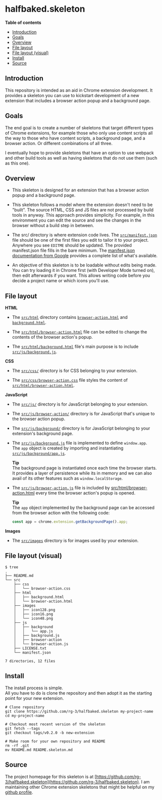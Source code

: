 # halfbaked.skeleton

**Table of contents**

* <a href='#introduction'>Introduction</a>
* <a href='#goals'>Goals</a>
* <a href='#overview'>Overview</a>
* <a href='#file-layout'>File layout</a>
* <a href='#file-layout-visual'>File layout (visual)</a>
* <a href='#install'>Install</a>
* <a href='#source'>Source</a>


## <a id='introduction'>Introduction</a>

This repository is intended as an aid in Chrome extension development.
It provides a skeleton you can use to kickstart development of a new
extension that includes a browser action popup and a background page.

## <a id='goals'>Goals</a>

The end goal is to create a number of skeletons that target different types
of Chrome extensions, for example those who only use content scripts all the way
to those who have content scripts, a background page, and a browser action. Or
different combinations of all three.

I eventually hope to provide skeletons that have an option to use webpack and 
other build tools as well as having skeletons that do not use them (such as 
this one).


## <a id='overview'>Overview</a>

* This skeleton is designed for an extension that has a browser action popup
  and a background page.

* This skeleton follows a model where the extension doesn't need to be "built".
  The source HTML, CSS and JS files are not processed by build tools in anyway.
  This approach provides simplicity. For example, in this environment you can
  edit the source and see the changes in the browser without a build step in
  between.

* The src/ directory is where extension code lives. The [`src/manifest.json`](src/manifest.json)
  file should be one of the first files you edit to tailor it to your project.
  Anywhere you see `EDITME` should be updated. The provided manifest.json file
  fills in the bare minimum. The [manifest.json documentation from Google](https://developer.chrome.com/extensions/manifest)
  provides a complete list of what's available.

* An objective of this skeleton is to be loadable without edits
  being made. You can try loading it in Chrome first (with Developer Mode turned on),
  then edit afterwards if you want. This allows writing code before you decide
  a project name or which icons you'll use.

## <a id='file-layout'> File layout </a>

**HTML**

* The [`src/html`](/src/html) directory contains [`browser-action.html`](src/html/browser-action.html) and
  [`background.html`](src/html/background.html).

* The [`src/html/browser-action.html`](src/html/browser-action.html) file can be edited to change
  the contents of the browser action's popup.

* The [`src/html/background.html`](src/html/background.html) file's main purpose is to include
  [`src/js/background.js`](/src/js/background.js).

**CSS**

* The [`src/css/`](/src/css) directory is for CSS belonging to your extension.

* The [`src/css/browser-action.css`](/src/css/browser-action.css) file styles the content of 
  [`src/html/browser-action.html`](/src/html/browser-action.html).

**JavaScript**

 * The [`src/js/`](/src/js) directory is for JavaScript belonging to your extension.

 * The [`src/js/browser-action/`](src/js/browser-action) directory is for JavaScript
   that's unique to the browser action popup.

  * The [`src/js/background/`](src/js/background) directory is for JavaScript
    belonging to your extension's background page.

 * The [`src/js/background.js`](src/js/background.js) file is implemented to
   define `window.app`.  
   The `app` object is created by importing and instantiating 
   [`src/js/background/app.js`](src/js/background/app.js).

   **Tip**  
   The background page is instantiated once each time the browser starts. It provides 
   a layer of persistence while its in memory and we can also avail of its other 
   features such as `window.localStorage`.

 * The [`src/js/browser-action.js`](src/js/browser-action.js) file is included
   by [src/html/browser-action.html](src/html/browser-action.html) every time 
   the browser action's popup is opened.

   **Tip**  
   The `app` object implemented by the background page can be accessed from the
   browser action with the following code: 
   
    ```javascript
    const app = chrome.extension.getBackgroundPage().app;
    ```


**Images**

* The [`src/images`](src/images) directory is for images used by your extension.

## <a id='file-layout-visual'>File layout (visual)</a>

    $ tree
    .
    ├── README.md
    └── src
        ├── css
        │   └── browser-action.css
        ├── html
        │   ├── background.html
        │   └── browser-action.html
        ├── images
        │   ├── icon128.png
        │   ├── icon16.png
        │   └── icon48.png
        ├── js
        │   ├── background
        │   │   └── app.js
        │   ├── background.js
        │   ├── browser-action
        │   └── browser-action.js
        ├── LICENSE.txt
        └── manifest.json

    7 directories, 12 files


## <a id='install'> Install </a>

The install process is simple.  
All you have to do is clone the repository and then adopt it as the starting point for your new extension.

    # Clone repository
    git clone https://github.com/rg-3/halfbaked.skeleton my-project-name
    cd my-project-name

    # Checkout most recent version of the skeleton
    git fetch --tags
    git checkout tags/v0.2.0 -b new-extension

    # Make room for your own repository and README
    rm -rf .git
    mv README.md README.skeleton.md


## <a id='source'>Source</a>

The project homepage for this skeleton is at [https://github.com/rg-3/halfbaked.skeleton](https://github.com/rg-3/halfbaked.skeleton).
I am maintaining other Chrome extension skeletons that might be helpful on my [github profile](https://github.com/rg-3).

